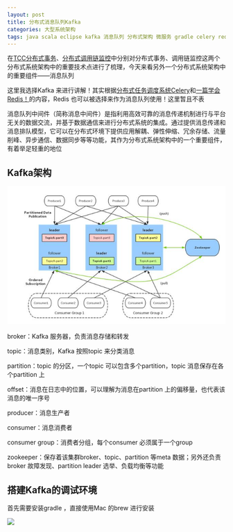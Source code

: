 ```yaml
---
layout: post
title: 分布式消息队列Kafka
categories: 大型系统架构
tags: java scala eclipse kafka 消息队列 分布式架构 微服务 gradle celery redis 生产者 消费者 
---
```


在[TCC分布式事务](http://www.xumenger.com/distributed-transaction-20181021/)、[分布式调用链监控](http://www.xumenger.com/distributed-trace-20181101/)中分别对分布式事务、调用链监控这两个分布式系统架构中的重要技术点进行了梳理，今天来看另外一个分布式系统架构中的重要组件——消息队列

这里我选择Kafka 来进行讲解！其实根据[分布式任务调度系统Celery](http://www.xumenger.com/celery-20180625/)和[一篇学会Redis！](http://www.xumenger.com/redis-20180319/)的内容，Redis 也可以被选择来作为消息队列使用！这里暂且不表

消息队列中间件（简称消息中间件）是指利用高效可靠的消息传递机制进行与平台无关的数据交流，并基于数据通信来进行分布式系统的集成。通过提供消息传递和消息排队模型，它可以在分布式环境下提供应用解耦、弹性伸缩、冗余存储、流量削峰、异步通信、数据同步等等功能，其作为分布式系统架构中的一个重要组件，有着举足轻重的地位

## Kafka架构

![](../media/image/2018-11-13/01.jpeg)

broker：Kafka 服务器，负责消息存储和转发

topic：消息类别，Kafka 按照topic 来分类消息

partition：topic 的分区，一个topic 可以包含多个partition，topic 消息保存在各个partition 上

offset：消息在日志中的位置，可以理解为消息在partition 上的偏移量，也代表该消息的唯一序号

producer：消息生产者

consumer：消息消费者

consumer group：消费者分组，每个consumer 必须属于一个group

zookeeper：保存着该集群broker、topic、partition 等meta 数据；另外还负责broker 故障发现、partition leader 选举、负载均衡等功能

## 搭建Kafka的调试环境

首先需要安装gradle ，直接使用Mac 的brew 进行安装

![](../media/image/2018-11-13/01.png)

